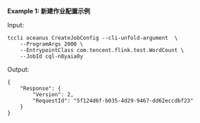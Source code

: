 **Example 1: 新建作业配置示例**



Input: 

```
tccli oceanus CreateJobConfig --cli-unfold-argument  \
    --ProgramArgs 2000 \
    --EntrypointClass com.tencent.flink.test.WordCount \
    --JobId cql-n8yaia0y
```

Output: 
```
{
    "Response": {
        "Version": 2,
        "RequestId": "5f124d6f-b035-4d29-9467-dd62eccdbf23"
    }
}
```

